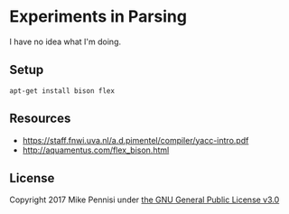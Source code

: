 # Experiments in Parsing

I have no idea what I'm doing.

## Setup

    apt-get install bison flex

## Resources

- https://staff.fnwi.uva.nl/a.d.pimentel/compiler/yacc-intro.pdf
- http://aquamentus.com/flex_bison.html

## License

Copyright 2017 Mike Pennisi under [the GNU General Public License
v3.0](https://www.gnu.org/licenses/gpl-3.0.html)
